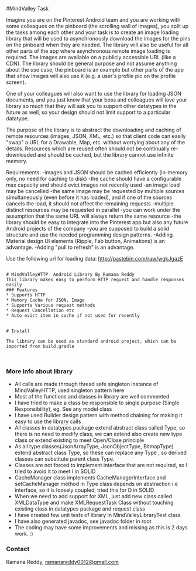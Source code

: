 #MindValley Task

 
Imagine you are on the Pinterest Android team and you are working with some colleagues on the pinboard (the scrolling wall of images), you split up the tasks among each other and your task is to create an image loading library that will be used to asynchronously download the images for the pins on the pinboard when they are needed. The library will also be useful for all
other parts of the app where asynchronous remote image loading is required. The images are 
available on a publicly accessible URL (like a CDN). The library should be general purpose and
not assume anything about the use case, the pinboard is an example but other parts of the app that show images will also use it (e.g. a user's profile pic on the profile screen).
 
One of your colleagues will also want to use the library for loading JSON documents, and you
just know that your boss and colleagues will love your library so much that they will ask you 
to support other datatypes in the future as well, so your design should not limit support to a particular datatype.
 
The purpose of the library is to abstract the downloading and caching of remote resources (images, JSON, XML, etc.) so that client code can easily "swap" a URL for a Drawable, Map, etc. without worrying about any of the details. Resources which are reused often should not be continually re-downloaded and should be cached, but the library cannot use infinite memory.
 
Requirements:
-images and JSON should be cached efficiently (in-memory only, no need for caching to disk)
-the cache should have a configurable max capacity and should evict images not recently used
-an image load may be cancelled
-the same image may be requested by multiple sources simultaneously (even before it has loaded), and if one of the sources cancels the load, it should not affect the remaining requests
-multiple distinct resources may be requested in parallel
-you can work under the assumption that the same URL will always return the same resource
-the library should be easy to integrate into the Pinterest app but also any future Android projects of the company
-you are supposed to build a solid structure and use the needed programming design patterns.
-Adding Material design UI elements (Ripple, Fab button, Animations) is an advantage.
-Adding "pull to refresh” is an advantage.



Use the following url for loading data: http://pastebin.com/raw/wgkJgazE
```

# MindValleyHTTP  Android Library By Ramana Reddy
This library makes easy to perform HTTP request and handle responses easily
### Features
* Supports HTTP
* Memory Cache for JSON, Image
* Supports Various request methods
* Request Cancellation etc
* Auto evict item in cache if not used for recently


# Install

The library can be used as standard android project, which can be imported from build.gradle



```

### More Info about library
* All calls are made through thread safe singleton instance of MindValleyHTTP, used singleton pattern here
* Most of the functions and classes in library are well commented
* I have tried to make a class be responsible to single purpose (Single Responsibility), eg. See any model class
* I have used Builder design pattern with method chaining for making it easy to use the library calls
* All  classes in datatypes package extend abstract class called Type, so there is no need to modify class, we can extend also create new type class or extend existing to meet Open/Close principle
* As all type classes(JsonArrayType, JsonObjectType, BitmapType) extend abstract class Type, so these can replace any Type , so derived classes can substitute parent class Type.
* Classes are not forced to implement interface that are not required, so I tried to avoid it to meet I in SOLID
* CacheManager class implements CacheManagerInterface and setCacheManager method in Type class depends on abstraction i.e interface, so it is loosely coupled, tried this for D in SOLID
* When we need to add support for XML, just add new class called XMLDataType and make XMLRequestTask Class without touching existing class in datatypes package and request class
* I have created few unit tests of library in MindValleyLibraryTest class
* I have also generated javadoc, see javadoc folder in root 
* The coding may have some improvements and missing as this is 2 days work. :) 

### Contact
Ramana Reddy,
ramanareddy0012@gmail.com
